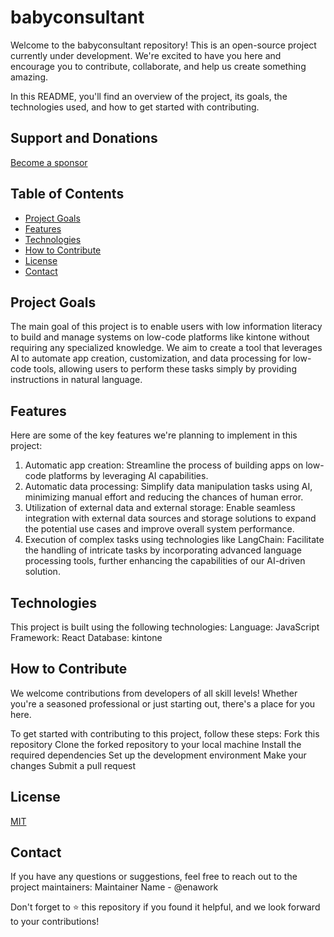 # babyconsultant
Welcome to the babyconsultant repository!
This is an open-source project currently under development.
We're excited to have you here and encourage you to contribute, collaborate, and help us create something amazing.

In this README, you'll find an overview of the project, its goals, the technologies used, and how to get started with contributing.

## Support and Donations

[Become a sponsor](https://github.com/sponsors/enawork)

## Table of Contents
- [Project Goals](#project-goals)
- [Features](features)
- [Technologies](technologies)
- [How to Contribute](how-to-contribute)
- [License](license)
- [Contact](contact)

## Project Goals
The main goal of this project is to enable users with low information literacy to build and manage systems on low-code platforms like kintone without requiring any specialized knowledge.
We aim to create a tool that leverages AI to automate app creation, customization, and data processing for low-code tools, allowing users to perform these tasks simply by providing instructions in natural language.

## Features
Here are some of the key features we're planning to implement in this project:
1. Automatic app creation: Streamline the process of building apps on low-code platforms by leveraging AI capabilities.
2. Automatic data processing: Simplify data manipulation tasks using AI, minimizing manual effort and reducing the chances of human error.
3. Utilization of external data and external storage: Enable seamless integration with external data sources and storage solutions to expand the potential use cases and improve overall system performance.
4. Execution of complex tasks using technologies like LangChain: Facilitate the handling of intricate tasks by incorporating advanced language processing tools, further enhancing the capabilities of our AI-driven solution.

## Technologies
This project is built using the following technologies:
Language: JavaScript
Framework: React
Database: kintone

## How to Contribute
We welcome contributions from developers of all skill levels! Whether you're a seasoned professional or just starting out, there's a place for you here.

To get started with contributing to this project, follow these steps:
Fork this repository
Clone the forked repository to your local machine
Install the required dependencies
Set up the development environment
Make your changes
Submit a pull request

## License
[MIT](https://github.com/enawork/babyconsultant/blob/master/LICENSE)

## Contact
If you have any questions or suggestions, feel free to reach out to the project maintainers:
Maintainer Name - @enawork

Don't forget to ⭐️ this repository if you found it helpful, and we look forward to your contributions!
